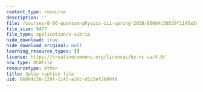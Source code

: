 ```yaml
---
content_type: resource
description: ''
file: /courses/8-06-quantum-physics-iii-spring-2018/86084c28529f1145a36cd122ef2609fd_nYlmkoiq4CI.srt
file_size: 9477
file_type: application/x-subrip
hide_download: true
hide_download_original: null
learning_resource_types: []
license: https://creativecommons.org/licenses/by-nc-sa/4.0/
ocw_type: OCWFile
resourcetype: Other
title: 3play caption file
uid: 86084c28-529f-1145-a36c-d122ef2609fd
---
```

